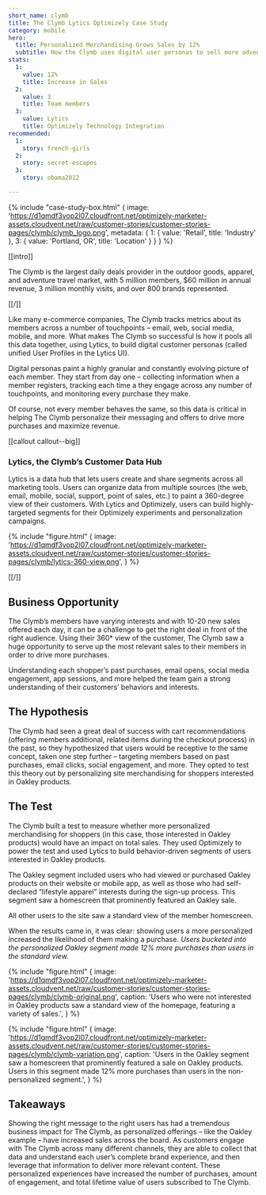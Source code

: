 ```yaml
---
short_name: clymb
title: The Clymb Lytics Optimizely Case Study
category: mobile
hero:
  title: Personalized Merchandising Grows Sales by 12%
  subtitle: How the Clymb uses digital user personas to sell more adventure gear
stats:
  1:
    value: 12%
    title: Increase in Sales
  2:
    value: 3
    title: Team members
  3:
    value: Lytics
    title: Optimizely Technology Integration
recommended:
  1:
    story: french-girls
  2:
    story: secret-escapes
  3:
    story: obama2012

---
```

{% include "case-study-box.html"
  {
    image: 'https://d1qmdf3vop2l07.cloudfront.net/optimizely-marketer-assets.cloudvent.net/raw/customer-stories/customer-stories-pages/clymb/clymb_logo.png',
    metadata: {
      1: {
        value: 'Retail',
        title: 'Industry'
      },
      3: {
        value: 'Portland, OR',
        title: 'Location'
      }
    }
  }
%}

[[intro]]

The Clymb is the largest daily deals provider in the outdoor goods, apparel, and adventure travel market, with 5 million members, $60 million in annual revenue, 3 million monthly visits, and over 800 brands represented.

[[/]]

Like many e-commerce companies, The Clymb tracks metrics about its members across a number of touchpoints – email, web, social media, mobile, and more. What makes The Clymb so successful is how it pools all this data together, using Lytics, to build digital customer personas (called unified User Profiles in the Lytics UI).

Digital personas paint a highly granular and constantly evolving picture of each member. They start from day one – collecting information when a member registers, tracking each time a they engage across any number of touchpoints, and monitoring every purchase they make.


Of course, not every member behaves the same, so this data is critical in helping The Clymb personalize their messaging and offers to drive more purchases and maximize revenue.

[[callout callout--big]]

### Lytics, the Clymb’s Customer Data Hub

Lytics is a data hub that lets users create and share segments across all marketing tools. Users can organize data from multiple sources (the web, email, mobile, social, support, point of sales, etc.) to paint a 360-degree view of their customers. With Lytics and Optimizely, users can build highly-targeted segments for their Optimizely experiments and personalization campaigns.

{% include "figure.html"
  {
    image: 'https://d1qmdf3vop2l07.cloudfront.net/optimizely-marketer-assets.cloudvent.net/raw/customer-stories/customer-stories-pages/clymb/lytics-360-view.png',
  }
%}

[[/]]

## Business Opportunity

The Clymb’s members have varying interests and with 10-20 new sales offered each day, it can be a challenge to get the right deal in front of the right audience. Using their 360* view of the customer, The Clymb saw a huge opportunity to serve up the most relevant sales to their members in order to drive more purchases.

Understanding each shopper’s past purchases, email opens, social media engagement, app sessions, and more helped the team gain a strong understanding of their customers’ behaviors and interests.

## The Hypothesis

The Clymb had seen a great deal of success with cart recommendations (offering members additional, related items during the checkout process) in the past, so they hypothesized that users would be receptive to the same concept, taken one step further – targeting members based on past purchases, email clicks, social engagement, and more. They opted to test this theory out by personalizing site merchandising for shoppers interested in Oakley products.

## The Test

The Clymb built a test to measure whether more personalized merchandising for shoppers (in this case, those interested in Oakley products) would have an impact on total sales. They used Optimizely to power the test and used Lytics to build behavior-driven segments of users interested in Oakley products.

The Oakley segment included users who had viewed or purchased Oakley products on their website or mobile app, as well as those who had self-declared “lifestyle apparel” interests during the sign-up process. This segment saw a homescreen that prominently featured an Oakley sale.

All other users to the site saw a standard view of the member homescreen.

When the results came in, it was clear: showing users a more personalized increased the likelihood of them making a purchase. *Users bucketed into the personalized Oakley segment made 12% more purchases than users in the standard view.*


{% include "figure.html"
  {
    image: 'https://d1qmdf3vop2l07.cloudfront.net/optimizely-marketer-assets.cloudvent.net/raw/customer-stories/customer-stories-pages/clymb/clymb-original.png',
    caption: 'Users who were not interested in Oakley products saw a standard view of the homepage, featuring a variety of sales.',
  }
%}


{% include "figure.html"
  {
    image: 'https://d1qmdf3vop2l07.cloudfront.net/optimizely-marketer-assets.cloudvent.net/raw/customer-stories/customer-stories-pages/clymb/clymb-variation.png',
    caption: 'Users in the Oakley segment saw a homescreen that prominently featured a sale on Oakley products. Users in this segment made 12% more purchases than users in the non-personalized segment.',
  }
%}

## Takeaways

Showing the right message to the right users has had a tremendous business impact for The Clymb, as personalized offerings – like the Oakley example – have increased sales across the board. As customers engage with The Clymb across many different channels, they are able to collect that data and understand each user’s complete brand experience, and then leverage that information to deliver more relevant content. These personalized experiences have increased the number of purchases, amount of engagement, and total lifetime value of users subscribed to The Clymb.
